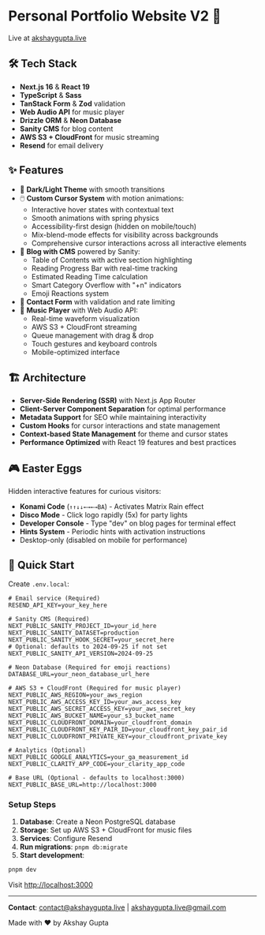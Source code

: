 # Personal Portfolio Website V2 🚀

Live at [akshaygupta.live](https://akshaygupta.live)

## 🛠️ Tech Stack

- **Next.js 16** & **React 19**
- **TypeScript** & **Sass**
- **TanStack Form** & **Zod** validation
- **Web Audio API** for music player
- **Drizzle ORM** & **Neon Database**
- **Sanity CMS** for blog content
- **AWS S3 + CloudFront** for music streaming
- **Resend** for email delivery

## ✨ Features

- 🌃 **Dark/Light Theme** with smooth transitions
- 🖱️ **Custom Cursor System** with motion animations:
  - Interactive hover states with contextual text
  - Smooth animations with spring physics
  - Accessibility-first design (hidden on mobile/touch)
  - Mix-blend-mode effects for visibility across backgrounds
  - Comprehensive cursor interactions across all interactive elements
- 📝 **Blog with CMS** powered by Sanity:
  - Table of Contents with active section highlighting
  - Reading Progress Bar with real-time tracking
  - Estimated Reading Time calculation
  - Smart Category Overflow with "+n" indicators
  - Emoji Reactions system
- 📧 **Contact Form** with validation and rate limiting
- 🎵 **Music Player** with Web Audio API:
  - Real-time waveform visualization
  - AWS S3 + CloudFront streaming
  - Queue management with drag & drop
  - Touch gestures and keyboard controls
  - Mobile-optimized interface

## 🏗️ Architecture

- **Server-Side Rendering (SSR)** with Next.js App Router
- **Client-Server Component Separation** for optimal performance
- **Metadata Support** for SEO while maintaining interactivity
- **Custom Hooks** for cursor interactions and state management
- **Context-based State Management** for theme and cursor states
- **Performance Optimized** with React 19 features and best practices

## 🎮 Easter Eggs

Hidden interactive features for curious visitors:

- **Konami Code** (`↑↑↓↓←→←→BA`) - Activates Matrix Rain effect
- **Disco Mode** - Click logo rapidly (5x) for party lights
- **Developer Console** - Type "dev" on blog pages for terminal effect
- **Hints System** - Periodic hints with activation instructions
- Desktop-only (disabled on mobile for performance)

## 🚀 Quick Start

Create `.env.local`:

```env
# Email service (Required)
RESEND_API_KEY=your_key_here

# Sanity CMS (Required)
NEXT_PUBLIC_SANITY_PROJECT_ID=your_id_here
NEXT_PUBLIC_SANITY_DATASET=production
NEXT_PUBLIC_SANITY_HOOK_SECRET=your_secret_here
# Optional: defaults to 2024-09-25 if not set
NEXT_PUBLIC_SANITY_API_VERSION=2024-09-25

# Neon Database (Required for emoji reactions)
DATABASE_URL=your_neon_database_url_here

# AWS S3 + CloudFront (Required for music player)
NEXT_PUBLIC_AWS_REGION=your_aws_region
NEXT_PUBLIC_AWS_ACCESS_KEY_ID=your_aws_access_key
NEXT_PUBLIC_AWS_SECRET_ACCESS_KEY=your_aws_secret_key
NEXT_PUBLIC_AWS_BUCKET_NAME=your_s3_bucket_name
NEXT_PUBLIC_CLOUDFRONT_DOMAIN=your_cloudfront_domain
NEXT_PUBLIC_CLOUDFRONT_KEY_PAIR_ID=your_cloudfront_key_pair_id
NEXT_PUBLIC_CLOUDFRONT_PRIVATE_KEY=your_cloudfront_private_key

# Analytics (Optional)
NEXT_PUBLIC_GOOGLE_ANALYTICS=your_ga_measurement_id
NEXT_PUBLIC_CLARITY_APP_CODE=your_clarity_app_code

# Base URL (Optional - defaults to localhost:3000)
NEXT_PUBLIC_BASE_URL=http://localhost:3000
```

### Setup Steps

1. **Database**: Create a Neon PostgreSQL database
2. **Storage**: Set up AWS S3 + CloudFront for music files
3. **Services**: Configure Resend
4. **Run migrations**: `pnpm db:migrate`
5. **Start development**:

```bash
pnpm dev
```

Visit [http://localhost:3000](http://localhost:3000)

---

**Contact**: [contact@akshaygupta.live](mailto:contact@akshaygupta.live) | [akshaygupta.live@gmail.com](mailto:akshaygupta.live@gmail.com)

Made with ❤️ by Akshay Gupta
